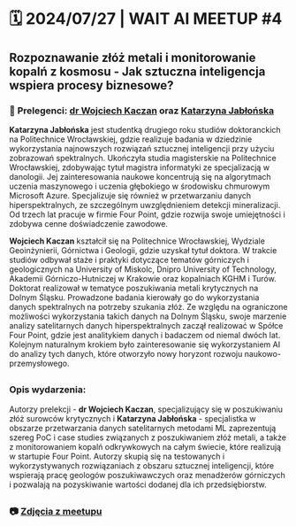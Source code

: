 
# 🗓️ 2024/07/27 | WAIT AI MEETUP #4

## Rozpoznawanie złóż metali i monitorowanie kopalń z kosmosu - Jak sztuczna inteligencja wspiera procesy biznesowe?

### 🎤 **Prelegenci: [dr Wojciech Kaczan](https://www.linkedin.com/in/wojciech-kaczan-phd-9667a0178/) oraz [Katarzyna Jabłońska](https://www.linkedin.com/in/kasia-jablonska/)**


**Katarzyna Jabłońska** jest studentką drugiego roku studiów doktoranckich na Politechnice Wrocławskiej, gdzie realizuje badania w dziedzinie wykorzystania najnowszych rozwiązań sztucznej inteligencji przy użyciu zobrazowań spektralnych. Ukończyła studia magisterskie na Politechnice Wrocławskiej, zdobywając tytuł magistra informatyki ze specjalizacją w danologii. Jej zainteresowania naukowe koncentrują się na algorytmach uczenia maszynowego i uczenia głębokiego w środowisku chmurowym Microsoft Azure. Specjalizuje się również w przetwarzaniu danych hiperspektralnych, ze szczególnym uwzględnieniem detekcji mineralizacji. Od trzech lat pracuje w firmie Four Point, gdzie rozwija swoje umiejętności i zdobywa cenne doświadczenie zawodowe.

**Wojciech Kaczan** kształcił się na Politechnice Wrocławskiej, Wydziale Geoinżynierii, Górnictwa i Geologii, gdzie uzyskał tytuł doktora. W trakcie studiów odbywał staże i praktyki dotyczące tematów górniczych i geologicznych na University of Miskolc, Dnipro University of Technology, Akademii Górniczo-Hutniczej w Krakowie oraz kopalniach KGHM i Turów. Doktorat realizował w tematyce poszukiwania metali krytycznych na Dolnym Śląsku. Prowadzone badania kierowały go do wykorzystania danych spektralnych na potrzeby szukania złóż. Ze względu na ograniczone możliwości wykorzystania takich danych na Dolnym Śląsku, swoje marzenie analizy satelitarnych danych hiperspektralnych zaczął realizować w Spółce Four Point, gdzie jest analitykiem danych i badaczem od niemal dwóch lat. Kolejnym naturalnym krokiem było zainteresowanie się wykorzystaniem AI do analizy tych danych, które otworzyło nowy horyzont rozwoju naukowo-przemysłowego.
##
### **Opis wydarzenia:**

Autorzy prelekcji - **dr Wojciech Kaczan**, specjalizujący się w poszukiwaniu złóż surowców krytycznych i **Katarzyna Jabłońska** - specjalistka w obszarze przetwarzania danych satelitarnych metodami ML zaprezentują szereg PoC i case studies związanych z poszukiwaniem złóż metali, a także z monitorowaniem kopalń odkrywkowych na całym świecie, które realizują w startupie Four Point. Autorzy skupią się na testowanych i wykorzystywanych rozwiązaniach z obszaru sztucznej inteligencji, które wspierają pracę geologów poszukiwawczych oraz menadżerów górniczych i pozwalają na pozyskiwanie wartości dodanej dla ich przedsiębiorstw.
##
##
### 📷 **[Zdjęcia z meetupu](https://photos.google.com/share/AF1QipPI4MXEiT3RoYtrD7lmqemtqo7c_L-CRTbfj_GU_SddfzKePe4jxXXsgonWPeg0Rg?key=VTg4QTBESjBjVnU5SjZCdHJ1R1Y3VnI5Zk85T0dn)**
##